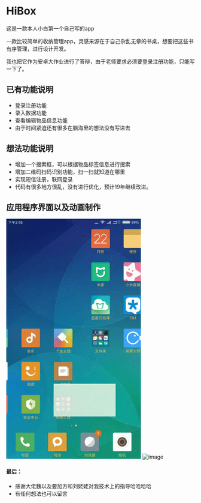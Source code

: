 # HiBox
这是一款本人小白第一个自己写的app

一款比较简单的收纳管理app，灵感来源在于自己杂乱无章的书桌，想要把这些书有序管理，进行设计开发。

我也把它作为安卓大作业进行了答辩，由于老师要求必须要登录注册功能，只能写一下了。

## 已有功能说明
* 登录注册功能
* 录入数据功能
* 查看编辑物品信息功能
* 由于时间紧迫还有很多在脑海里的想法没有写进去

## 想法功能说明
* 增加一个搜索框，可以根据物品标签信息进行搜索
* 增加二维码扫码识别功能，扫一扫就知道在哪里
* 实现短信注册，联网登录
* 代码有很多地方很乱，没有进行优化，预计19年继续改进。

## 应用程序界面以及动画制作
![image](https://github.com/EvenYangyufan/HiBox/blob/master/image/1526970146368.gif)
![image](https://github.com/EvenYangyufan/HiBox/blob/master/image/1526970233125.gif)

#### 最后：

* 感谢大佬魏以及要加方和刘姥姥对我技术上的指导哈哈哈哈
* 有任何想法也可以留言
